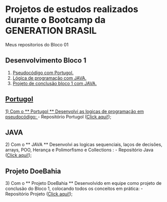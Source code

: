 # Projetos de estudos realizados durante o Bootcamp da GENERATION BRASIL
 Meus repositorios do Bloco 01

## Desenvolvimento Bloco 1

1. <a href="#pcp">Pseudocódigo com Portugol.
2. <a href="#lcj">Lógica de programação com JAVA.
3. <a href="#dtb">Projeto de conclusão bloco 1 com JAVA.
  
  <h2 id="pcp">Portugol</h2>
  1) Com o ** Portugol ** Desenvolvi as logicas de programação em pseudocódigo:
  </a> - Repositório Portugol (<a href="https://github.com/LucasOii/Generation-Bloco-1/tree/main/Portugol">Click aqui!</a>);

  <h2 id="pcp">JAVA</h2>
  2) Com o ** JAVA ** Desenvolvi as logicas sequenciais, laços de decisões, arrays, POO, Herança e Polimorfismo e Collections :
  </a> - Repositório Java (<a href="https://github.com/LucasOii/Generation-Bloco-1/tree/main/java">Click aqui!</a>);

  <h2 id="pcp">Projeto DoeBahia</h2>
  3) Com o ** Projeto DoeBahia ** Desenvolvido em equipe como projeto de conclusão do Bloco 1, colocando todos os conceitos em prática:
  </a> - Repositório Projeto (<a href="https://github.com/LucasOii/Generation-ProjetoDoeBahia">Click aqui!</a>);
  
  
